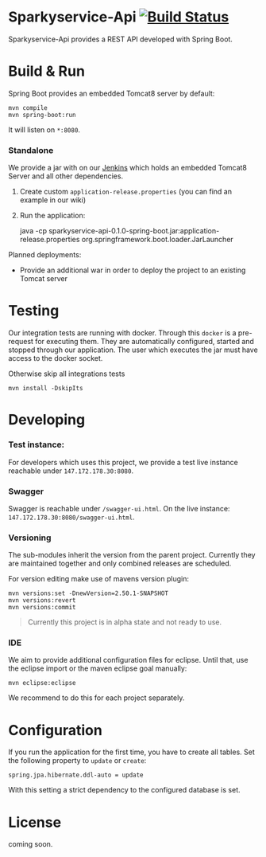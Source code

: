 # Sparkyservice-Api [![Build Status](https://jenkins-2.sse.uni-hildesheim.de/buildStatus/icon?job=Teaching_Sparkyservice-Project&style=flat-square)](https://jenkins-2.sse.uni-hildesheim.de/view/Teaching/job/Teaching_Sparkyservice-Project/)

Sparkyservice-Api provides a REST API developed with Spring Boot. 


# Build & Run
Spring Boot provides an embedded Tomcat8 server by default: 

    mvn compile
    mvn spring-boot:run

It will listen on `*:8080`. 

### Standalone
We provide a jar with on our [Jenkins](https://jenkins-2.sse.uni-hildesheim.de/view/Teaching/job/Teaching_Sparkyservice-Project) which holds an embedded
Tomcat8 Server and all other dependencies. 

1. Create custom `application-release.properties` (you can find an example in our wiki)
2. Run the application: 

	java -cp sparkyservice-api-0.1.0-spring-boot.jar:application-release.properties org.springframework.boot.loader.JarLauncher

Planned deployments:

- Provide an additional war in order to deploy the project to an existing Tomcat server

# Testing
Our integration tests are running with docker. Through this `docker` is a pre-request for executing them. They are 
automatically configured, started and stopped through our application. The user which executes the jar must have access
to the docker socket. 

Otherwise skip all integrations tests

	mvn install -DskipIts
	
# Developing

### Test instance:
For developers which uses this project, we provide a test live instance reachable under `147.172.178.30:8080`. 

### Swagger
Swagger is reachable under `/swagger-ui.html`. On the live instance: `147.172.178.30:8080/swagger-ui.html`.

### Versioning
The sub-modules inherit the version from the parent project. Currently they are maintained together and only combined releases are scheduled.

For version editing make use of mavens version plugin:


	mvn versions:set -DnewVersion=2.50.1-SNAPSHOT
	mvn versions:revert
	mvn versions:commit


> Currently this project is in alpha state and not ready to use. 

### IDE
We aim to provide additional configuration files for eclipse. Until that, use the eclipse import or the maven eclipse goal manually:

    mvn eclipse:eclipse
    
We recommend to do this for each project separately.

# Configuration
If you run the application for the first time, you have to create all tables. Set the following property to `update` or `create`:

	spring.jpa.hibernate.ddl-auto = update
	
With this setting a strict dependency to the configured database is set. 

# License
coming soon.
